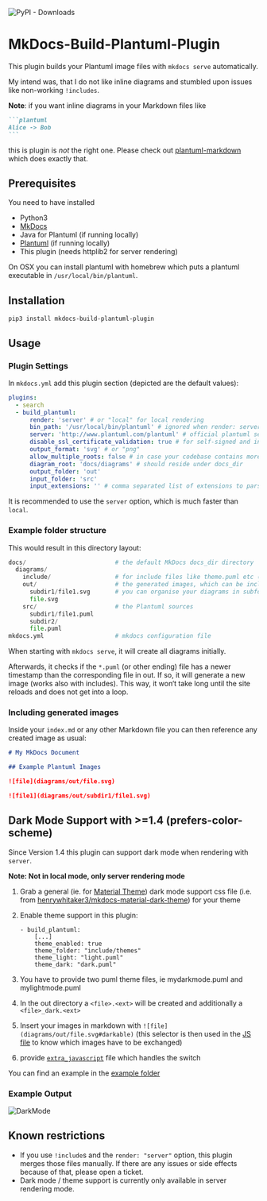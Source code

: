 ![PyPI - Downloads](https://img.shields.io/pypi/dm/mkdocs-build-plantuml-plugin)

# MkDocs-Build-Plantuml-Plugin

This plugin builds your Plantuml image files with `mkdocs serve` automatically.

My intend was, that I do not like inline diagrams and stumbled upon issues like non-working `!includes`.

**Note**: if you want inline diagrams in your Markdown files like

````markdown
```plantuml
Alice -> Bob
```
````

this is plugin is _not_ the right one. Please check out [plantuml-markdown](https://github.com/mikitex70/plantuml-markdown) which does exactly that.

## Prerequisites

You need to have installed

- Python3
- [MkDocs](https://www.mkdocs.org)
- Java for Plantuml (if running locally)
- [Plantuml](https://plantuml.com) (if running locally)
- This plugin (needs httplib2 for server rendering)

On OSX you can install plantuml with homebrew which puts a plantuml executable in `/usr/local/bin/plantuml`.

## Installation

`pip3 install mkdocs-build-plantuml-plugin`

## Usage

### Plugin Settings

In `mkdocs.yml` add this plugin section (depicted are the default values):

```yaml
plugins:
  - search
  - build_plantuml:
      render: 'server' # or "local" for local rendering
      bin_path: '/usr/local/bin/plantuml' # ignored when render: server
      server: 'http://www.plantuml.com/plantuml' # official plantuml server
      disable_ssl_certificate_validation: true # for self-signed and invalid certs
      output_format: 'svg' # or "png"
      allow_multiple_roots: false # in case your codebase contains more locations for diagrams (all ending in diagram_root)
      diagram_root: 'docs/diagrams' # should reside under docs_dir
      output_folder: 'out'
      input_folder: 'src'
      input_extensions: '' # comma separated list of extensions to parse, by default every file is parsed
```

It is recommended to use the `server` option, which is much faster than `local`.

### Example folder structure

This would result in this directory layout:

```python
docs/                         # the default MkDocs docs_dir directory
  diagrams/
    include/                  # for include files like theme.puml etc (optional, won't be generated)
    out/                      # the generated images, which can be included in your md files
      subdir1/file1.svg       # you can organise your diagrams in subfolders, see below
      file.svg
    src/                      # the Plantuml sources
      subdir1/file1.puml
      subdir2/
      file.puml
mkdocs.yml                    # mkdocs configuration file

```

When starting with `mkdocs serve`, it will create all diagrams initially.

Afterwards, it checks if the `*.puml` (or other ending) file has a newer timestamp than the corresponding file in out. If so, it will generate a new image (works also with includes). This way, it won‘t take long until the site reloads and does not get into a loop.

### Including generated images

Inside your `index.md` or any other Markdown file you can then reference any created image as usual:

```markdown
# My MkDocs Document

## Example Plantuml Images

![file](diagrams/out/file.svg)

![file1](diagrams/out/subdir1/file1.svg)
```

## Dark Mode Support with >=1.4 (prefers-color-scheme)

Since Version 1.4 this plugin can support dark mode when rendering with `server`.

**Note: Not in local mode, only server rendering mode**

1.  Grab a general (ie. for [Material Theme](https://squidfunk.github.io/mkdocs-material/)) dark mode support css file (i.e. from [henrywhitaker3/mkdocs-material-dark-theme](https://github.com/henrywhitaker3/mkdocs-material-dark-theme)) for your theme
1.  Enable theme support in this plugin:

        - build_plantuml:
            [...]
            theme_enabled: true
            theme_folder: "include/themes"
            theme_light: "light.puml"
            theme_dark: "dark.puml"

1.  You have to provide two puml theme files, ie mydarkmode.puml and mylightmode.puml
1.  In the out directory a `<file>.<ext>` will be created and additionally a `<file>_dark.<ext>`
1.  Insert your images in markdown with `![file](diagrams/out/file.svg#darkable)` (this selector is then used in the [JS file](example/docs/javascript/images_dark.js) to know which images have to be exchanged)
1.  provide [`extra_javascript`](./example/docs/javascript/images_dark.js) file which handles the switch

You can find an example in the [example folder](./example/)

### Example Output

![DarkMode](./switch_dark_mode.gif)

## Known restrictions

- If you use `!include`s and the `render: "server"` option, this plugin merges those files manually. If there are any issues or side effects because of that, please open a ticket.
- Dark mode / theme support is currently only available in server rendering mode.

